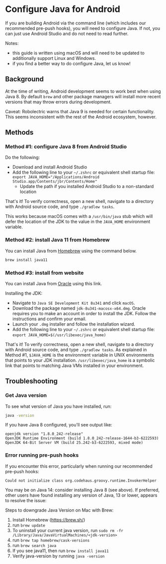 # Configure Java for Android
If you are building Android via the command line (which includes our recommended pre-push hooks), you will need to configure Java. If not, you can just use Android Studio and do not need to read further.

Notes:
- this guide is written using macOS and will need to be updated to additionally support Linux and Windows.
- if you find a better way to do configure Java, let us know!

## Background
At the time of writing, Android development seems to work best when using Java 8. By default `brew` and other package managers will install more recent versions that may throw errors during development.

Caveat: Robolectric warns that Java 9 is needed for certain functionality. This seems inconsistent with the rest of the Android ecosystem, however.

## Methods
### Method #1: configure Java 8 from Android Studio
Do the following:
* Download and install Android Studio
* Add the following line to your `~/.zshrc` or equivalent shell startup file: `export JAVA_HOME="/Applications/Android Studio.app/Contents/jbr/Contents/Home"`
  * Update the path if you installed Android Studio to a non-standard location

That's it! To verify correctness, open a new shell, navigate to a directory with Android source code, and type `./gradlew tasks`.

This works because macOS comes with a `/usr/bin/java` stub which will defer the location of the JDK to the value in the `JAVA_HOME` environment variable.

### Method #2: install Java 11 from Homebrew
You can install Java from [Homebrew]([url](https://brew.sh/)) using the command below.

```bash
brew install java11
```

### Method #3: install from website
You can install Java from
[Oracle](https://www.oracle.com/java/technologies/downloads/#java8-mac)
using this link.

Installing the JDK:
* Navigate to `Java SE Development Kit 8u341` and click `macOS`.
* Download the package named `jdk-8u341-macosx-x64.dmg`. Oracle requires you to
  make an account in order to install the JDK. Follow the instructions and
  confirm your email.
* Launch your `.dmg` installer and follow the installation wizard.
* Add the following line to your `~/.zshrc` or equivalent shell startup file: `export JAVA_HOME=$(/usr/libexec/java_home)`

That's it! To verify correctness, open a new shell, navigate to a directory with Android source code, and type `./gradlew tasks`.
As explained in Method #1, `$JAVA_HOME` is the environment variable
in UNIX environments that points to your JDK installation.
`/usr/libexec/java_home` is a symbolic link that points to matching Java VMs
installed in your environment.

## Troubleshooting
### Get Java version
To see what version of Java you have installed, run:
```sh
java -version
```

If you have Java 8 configured, you'll see output like:
```
openjdk version "1.8.0_242-release"
OpenJDK Runtime Environment (build 1.8.0_242-release-1644-b3-6222593)
OpenJDK 64-Bit Server VM (build 25.242-b3-6222593, mixed mode)
```

### Error running pre-push hooks
If you encounter this error, particularly when running our recommended pre-push hooks:
```
Could not initialize class org.codehaus.groovy.runtime.InvokerHelper
```

You may be on Java 14: consider installing Java 8 (see above). If preferred, other users have found installing any version of Java, 13 or lower, appears to resolve the issue:

Steps to downgrade Java Version on Mac with Brew:
1. Install Homebrew (https://brew.sh/)
2. run ```brew update```
3. To uninstall your current java version, run ```sudo rm -fr
   /Library/Java/JavaVirtualMachines/<jdk-version>```
4. run ```brew tap homebrew/cask-versions```
5. run ```brew search java```
6. If you see java11, then run ```brew install java11```
7. Verify java-version by running ```java -version```
